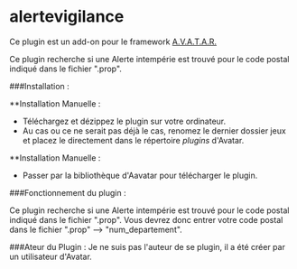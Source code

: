 # alertevigilance

Ce plugin est un add-on pour le framework [A.V.A.T.A.R.](https://github.com/Spikharpax/A.V.A.T.A.R)

Ce plugin recherche si une Alerte intempérie est trouvé pour le code postal indiqué dans le fichier ".prop".

###Installation :

**Installation Manuelle :

- Téléchargez et dézippez le plugin sur votre ordinateur.
- Au cas ou ce ne serait pas déjà le cas, renomez le dernier dossier jeux et placez le directement dans le répertoire *plugins* d'Avatar.

**Installation Manuelle :

- Passer par la bibliothèque d'Aavatar pour télécharger le plugin.


###Fonctionnement du plugin :

Ce plugin recherche si une Alerte intempérie est trouvé pour le code postal indiqué dans le fichier ".prop".
Vous devrez donc entrer votre code postal dans le fichier ".prop" --> "num_departement".




###Ateur du Plugin :
Je ne suis pas l'auteur de se plugin, il a été créer par un utilisateur d'Avatar.



<br><br><br><br>
